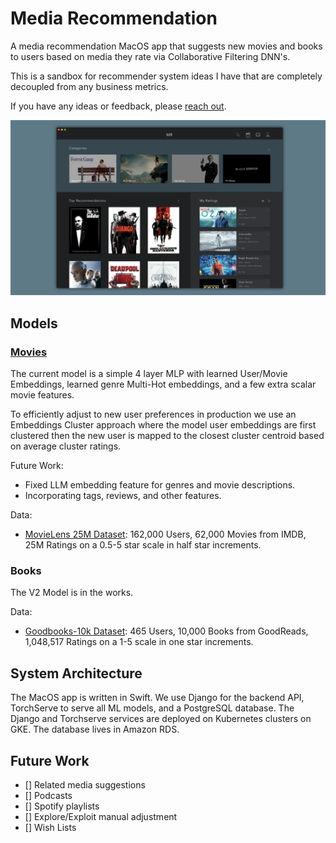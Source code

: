 # Media Recommendation
A media recommendation MacOS app that suggests new movies and books to users based on media they rate via Collaborative Filtering DNN's.

This is a sandbox for recommender system ideas I have that are completely decoupled from any business metrics.

If you have any ideas or feedback, please [reach out](sorennelson33@gmail.com).

![MediaRec](./Wide_Media_Rec.png)


## Models
### [Movies](./MovieRec.ipynb)

The current model is a simple 4 layer MLP with learned User/Movie Embeddings,
learned genre Multi-Hot embeddings, and a few extra scalar movie features. 

To efficiently adjust to new user preferences in production we use an 
Embeddings Cluster approach where the model user embeddings are first clustered
then the new user is mapped to the closest cluster centroid based on average cluster ratings.

Future Work:
- Fixed LLM embedding feature for genres and movie descriptions.
- Incorporating tags, reviews, and other features.

Data: 
- [MovieLens 25M Dataset](https://grouplens.org/datasets/movielens/25m/): 162,000 Users, 62,000 Movies from IMDB, 25M Ratings on a 0.5-5 star scale in half star increments.

### Books
The V2 Model is in the works.

Data: 
- [Goodbooks-10k Dataset](http://fastml.com/goodbooks-10k-a-new-dataset-for-book-recommendations/): 465 Users, 10,000 Books from GoodReads, 1,048,517 Ratings on a 1-5 scale in one star increments.

## System Architecture
The MacOS app is written in Swift. We use Django for the backend API, TorchServe to serve all ML models, and a PostgreSQL database. The Django and Torchserve services are deployed on Kubernetes clusters on GKE. The database lives in Amazon RDS.

## Future Work
- [] Related media suggestions
- [] Podcasts
- [] Spotify playlists
- [] Explore/Exploit manual adjustment
- [] Wish Lists
